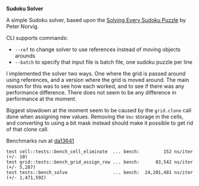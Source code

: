 **Sudoku Solver**

A simple Sudoku solver, based upon the [Solving Every Sudoku Puzzle](http://norvig.com/sudoku.html) by Peter Norvig.

CLI supports commands:
 * `--ref` to change solver to use references instead of moving objects arounds
 * `--batch` to specify that input file is batch file, one sudoku puzzle per line

I implemented the solver two ways. One where the grid is passed around using references, and a version where the grid is moved around. The main reason for this was to see how each worked, and to see if there was any performance difference. There does not seem to be any difference in performance at the moment.

Biggest slowdown at the moment seem to be caused by the `grid.clone` call done when assigning new values. Removing the `Vec` storage in the cells, and converting to using a bit mask instead should make it possible to get rid of that clone call.

Benchmarks run at [da13641](https://github.com/mipli/sudoku/commit/da13641b7cd7b7b05216e25ee69fa598d8e2b407)
```
test cell::tests::bench_cell_eliminate  ... bench:         152 ns/iter (+/- 10)
test grid::tests::bench_grid_assign_row ... bench:      83,542 ns/iter (+/- 5,287)
test tests::bench_solve                 ... bench:  24,201,481 ns/iter (+/- 1,471,592)
````
